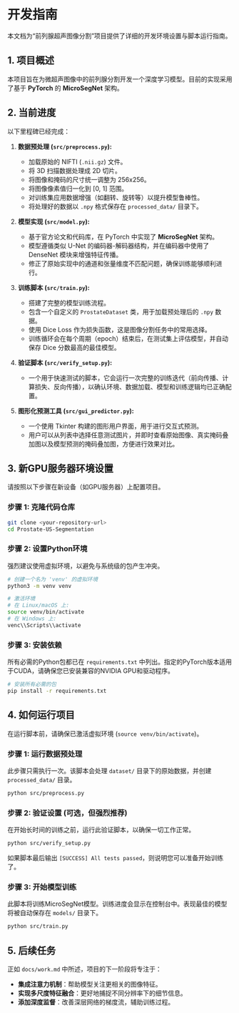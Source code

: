 # 开发指南

本文档为“前列腺超声图像分割”项目提供了详细的开发环境设置与脚本运行指南。

## 1. 项目概述

本项目旨在为微超声图像中的前列腺分割开发一个深度学习模型。目前的实现采用了基于 **PyTorch** 的 **MicroSegNet** 架构。

## 2. 当前进度

以下里程碑已经完成：

1.  **数据预处理 (`src/preprocess.py`):**
    *   加载原始的 NIFTI (`.nii.gz`) 文件。
    *   将 3D 扫描数据处理成 2D 切片。
    *   将图像和掩码的尺寸统一调整为 256x256。
    *   将图像像素值归一化到 [0, 1] 范围。
    *   对训练集应用数据增强（如翻转、旋转等）以提升模型鲁棒性。
    *   将处理好的数据以 `.npy` 格式保存在 `processed_data/` 目录下。

2.  **模型实现 (`src/model.py`):**
    *   基于官方论文和代码库，在 PyTorch 中实现了 **MicroSegNet** 架构。
    *   模型遵循类似 U-Net 的编码器-解码器结构，并在编码器中使用了 DenseNet 模块来增强特征传播。
    *   修正了原始实现中的通道和张量维度不匹配问题，确保训练能够顺利进行。

3.  **训练脚本 (`src/train.py`):**
    *   搭建了完整的模型训练流程。
    *   包含一个自定义的 `ProstateDataset` 类，用于加载预处理后的 `.npy` 数据。
    *   使用 Dice Loss 作为损失函数，这是图像分割任务中的常用选择。
    *   训练循环会在每个周期（epoch）结束后，在测试集上评估模型，并自动保存 Dice 分数最高的最佳模型。

4.  **验证脚本 (`src/verify_setup.py`):**
    *   一个用于快速测试的脚本，它会运行一次完整的训练迭代（前向传播、计算损失、反向传播），以确认环境、数据加载、模型和训练逻辑均已正确配置。

5.  **图形化预测工具 (`src/gui_predictor.py`):**
    *   一个使用 Tkinter 构建的图形用户界面，用于进行交互式预测。
    *   用户可以从列表中选择任意测试图片，并即时查看原始图像、真实掩码叠加图以及模型预测的掩码叠加图，方便进行效果对比。

## 3. 新GPU服务器环境设置

请按照以下步骤在新设备（如GPU服务器）上配置项目。

### 步骤 1: 克隆代码仓库

```bash
git clone <your-repository-url>
cd Prostate-US-Segmentation
```

### 步骤 2: 设置Python环境

强烈建议使用虚拟环境，以避免与系统级的包产生冲突。

```bash
# 创建一个名为 'venv' 的虚拟环境
python3 -m venv venv

# 激活环境
# 在 Linux/macOS 上:
source venv/bin/activate
# 在 Windows 上:
venc\\Scripts\\activate
```

### 步骤 3: 安装依赖

所有必需的Python包都已在 `requirements.txt` 中列出。指定的PyTorch版本适用于CUDA，请确保您已安装兼容的NVIDIA GPU和驱动程序。

```bash
# 安装所有必需的包
pip install -r requirements.txt
```

## 4. 如何运行项目

在运行脚本前，请确保已激活虚拟环境 (`source venv/bin/activate`)。

### 步骤 1: 运行数据预处理

此步骤只需执行一次。该脚本会处理 `dataset/` 目录下的原始数据，并创建 `processed_data/` 目录。

```bash
python src/preprocess.py
```

### 步骤 2: 验证设置 (可选，但强烈推荐)

在开始长时间的训练之前，运行此验证脚本，以确保一切工作正常。

```bash
python src/verify_setup.py
```
如果脚本最后输出 `[SUCCESS] All tests passed`，则说明您可以准备开始训练了。

### 步骤 3: 开始模型训练

此脚本将训练MicroSegNet模型。训练进度会显示在控制台中。表现最佳的模型将被自动保存在 `models/` 目录下。

```bash
python src/train.py
```

## 5. 后续任务

正如 `docs/work.md` 中所述，项目的下一阶段将专注于：

*   **集成注意力机制**：帮助模型关注更相关的图像特征。
*   **实现多尺度特征融合**：更好地捕捉不同分辨率下的细节信息。
*   **添加深度监督**：改善深层网络的梯度流，辅助训练过程。
